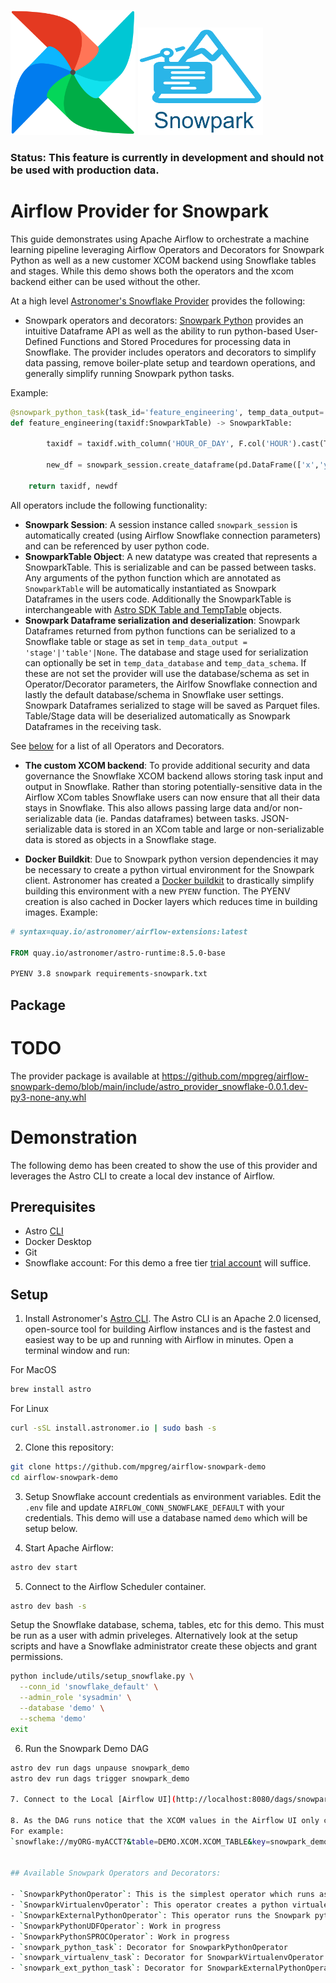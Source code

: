 <p float="left">
  <img src="include/images/AirflowLogo.png" width="200">
  <img src="include/images/SnowparkLogo.png" width="200" /> 
</p>
  
### Status: This feature is currently in development and should __not be used with production data__.
  
# Airflow Provider for Snowpark
This guide demonstrates using Apache Airflow to orchestrate a machine learning pipeline leveraging Airflow Operators and Decorators for Snowpark Python as well as a new customer XCOM backend using Snowflake tables and stages.  While this demo shows both the operators and the xcom backend either can be used without the other.

At a high level [Astronomer's Snowflake Provider](https://github.com/astronomer/astro-provider-snowflake) provides the following:

- Snowpark operators and decorators: [Snowpark Python](https://docs.snowflake.com/en/developer-guide/snowpark/python/index) provides an intuitive Dataframe API as well as the ability to run python-based User-Defined Functions and Stored Procedures for processing data in Snowflake. The provider includes operators and decorators to simplify data passing, remove boiler-plate setup and teardown operations, and generally simplify running Snowpark python tasks. 

Example:
```python
@snowpark_python_task(task_id='feature_engineering', temp_data_output='stage', temp_data_stage='MY_STAGE')
def feature_engineering(taxidf:SnowparkTable) -> SnowparkTable:

		taxidf = taxidf.with_column('HOUR_OF_DAY', F.col('HOUR').cast(T.StringType()))

        new_df = snowpark_session.create_dataframe(pd.DataFrame(['x','y'], columns=['name']))

    return taxidf, newdf
```
  
All operators include the following functionality:  
-  __Snowpark Session__: A session instance called `snowpark_session` is automatically created (using Airflow Snowflake connection parameters) and can be referenced by user python code.
-  __SnowparkTable Object__: A new datatype was created that represents a SnowparkTable. This is serializable and can be passed between tasks. Any arguments of the python function which are annotated as `SnowparkTable` will be automatically instantiated as Snowpark Dataframes in the users code. Additionally the SnowparkTable is interchangeable with [Astro SDK Table and TempTable](https://github.com/astronomer/astro-sdk/tree/main) objects.
-  __Snowpark Dataframe serialization and deserialization__: Snowpark Dataframes returned from python functions can be serialized to a Snowflake table or stage as set in `temp_data_output = 'stage'|'table'|None`. The database and stage used for serialization can optionally be set in `temp_data_database` and `temp_data_schema`.  If these are not set the provider will use the database/schema as set in Operator/Decorator parameters, the Airlfow Snowflake connection and lastly the default database/schema in Snowflake user settings.  Snowpark Dataframes serialized to stage will be saved as Parquet files.  Table/Stage data will be deserialized automatically as Snowpark Dataframes in the receiving task.

See [below](#available-snowpark-operators-and-decorators) for a list of all Operators and Decorators.
  
-  __The custom XCOM backend__: To provide additional security and data governance the Snowflake XCOM backend allows storing task input and output in Snowflake. Rather than storing potentially-sensitive data in the Airflow XCom tables Snowflake users can now ensure that all their data stays in Snowflake.  This also allows passing large data and/or non-serializable data (ie. Pandas dataframes) between tasks. JSON-serializable data is stored in an XCom table and large or non-serializable data is stored as objects in a Snowflake stage.

-  __Docker Buildkit__: Due to Snowpark python version dependencies it may be necessary to create a python virtual environment for the Snowpark client.  Astronomer has created a [Docker buildkit](https://github.com/astronomer/astro-provider-venv) to drastically simplify building this environment with a new `PYENV` function.  The PYENV creation is also cached in Docker layers which reduces time in building images.
Example: 
```Dockerfile
# syntax=quay.io/astronomer/airflow-extensions:latest

FROM quay.io/astronomer/astro-runtime:8.5.0-base

PYENV 3.8 snowpark requirements-snowpark.txt
```

## Package
# TODO
The provider package is available at https://github.com/mpgreg/airflow-snowpark-demo/blob/main/include/astro_provider_snowflake-0.0.1.dev-py3-none-any.whl
  
# Demonstration
The following demo has been created to show the use of this provider and leverages the Astro CLI to create a local dev instance of Airflow.

## Prerequisites  
  
- Astro [CLI](https://docs.astronomer.io/astro/cli/get-started)
- Docker Desktop
- Git
- Snowflake account: For this demo a free tier [trial account](https://signup.snowflake.com/) will suffice.

## Setup  
  
1. Install Astronomer's [Astro CLI](https://github.com/astronomer/astro-cli).  The Astro CLI is an Apache 2.0 licensed, open-source tool for building Airflow instances and is the fastest and easiest way to be up and running with Airflow in minutes. Open a terminal window and run:

For MacOS  
```bash
brew install astro
```
  
For Linux
```bash
curl -sSL install.astronomer.io | sudo bash -s
```

2. Clone this repository:
```bash
git clone https://github.com/mpgreg/airflow-snowpark-demo
cd airflow-snowpark-demo
```
  
3. Setup Snowflake account credentials as environment variables.  Edit the `.env` file and update `AIRFLOW_CONN_SNOWFLAKE_DEFAULT` with your credentials.  This demo will use a database named `demo` which will be setup below.

4.  Start Apache Airflow:
```sh
astro dev start
```  

5. Connect to the Airflow Scheduler container.
```bash
astro dev bash -s
```
Setup the Snowflake database, schema, tables, etc for this demo.  This must be run as a user with admin priveleges.  Alternatively look at the setup scripts and have a Snowflake administrator create these objects and grant permissions.
```bash
python include/utils/setup_snowflake.py \
  --conn_id 'snowflake_default' \
  --admin_role 'sysadmin' \
  --database 'demo' \
  --schema 'demo'
exit
```  
  
6. Run the Snowpark Demo DAG
```bash
astro dev run dags unpause snowpark_demo
astro dev run dags trigger snowpark_demo
  
7. Connect to the Local [Airflow UI](http://localhost:8080/dags/snowpark_demo/grid) and login with **Admin/Admin**  

8. As the DAG runs notice that the XCOM values in the Airflow UI only contain URIs and not the actual data.  
For example:  
`snowflake://myORG-myACCT?&table=DEMO.XCOM.XCOM_TABLE&key=snowpark_demo/load.load_yellow_tripdata_sample_2019_01.csv/manual__2023-06-19T15:41:46.538589+00:00/0/return_value`
  

## Available Snowpark Operators and Decorators:

- `SnowparkPythonOperator`: This is the simplest operator which runs as a PythonOperator in the Airflow instance.  This requires that the Airflow instance is running a version of python supported by Snowpark and has Snowpark Python package installed. NOTE: Currently Snowpark only supports python 3.8 so this operator has limited functionality.  Snowpark python for 3.9 and 3.10 is expected soon.
- `SnowparkVirtualenvOperator`: This operator creates a python virtualenv to run the python callable in a subprocess.  Users can specify python package requirements (ie. snowflake-snowpark-python).  It is assumed that the python version specified is installed.  The [Astronomer buildkit](https://github.com/astronomer/astro-provider-venv) can be used to add this to a Docker container.
- `SnowparkExternalPythonOperator`: This operator runs the Snowpark python callable in a pre-existing virtualenv. It is assumed that Snowpark is already installed in that environment. Using the [Astronomer buildkit](https://github.com/astronomer/astro-provider-venv) will simplify building this environment.
- `SnowparkPythonUDFOperator`: Work in progress
- `SnowparkPythonSPROCOperator`: Work in progress
- `snowpark_python_task`: Decorator for SnowparkPythonOperator
- `snowpark_virtualenv_task`: Decorator for SnowparkVirtualenvOperator
- `snowpark_ext_python_task`: Decorator for SnowparkExternalPythonOperator
